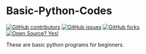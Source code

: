 # Basic-Python-Codes
<!-- Badges - Do not remove or modify this section -->
[![GitHub contributors](https://img.shields.io/github/contributors/KemmieKemy/Basic-Python-Codes.svg)](https://GitHub.com/KemmieKemy/Basic-Python-Codes/graphs/contributors/)
[![GitHub issues](https://img.shields.io/github/issues/KemmieKemy/Basic-Python-Codes.svg)](https://GitHub.com/emmieKemy/Basic-Python-Codes/issues/)
[![GitHub forks](https://img.shields.io/github/forks/KemmieKemy/Basic-Python-Codes.svg?style=social&label=Fork&maxAge=2592000)](https://github.com/KemmieKemy/Basic-Python-Codes/)
[![Open Source? Yes!](https://badgen.net/badge/Open%20Source%20%3F/Yes%21/blue?icon=github)](https://github.com/KemmieKemy/Basic-Python-Codes/)
<!-- end -->

These are basic python programs for beginners.
